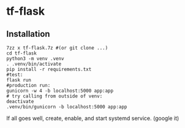 # tf-flask

## Installation

	7zz x tf-flask.7z #(or git clone ...)
	cd tf-flask
	python3 -m venv .venv
	. .venv/bin/activate
	pip install -r requirements.txt
	#test:
	flask run
	#production run:
	gunicorn -w 4 -b localhost:5000 app:app
	# try calling from outside of venv:
	deactivate
	.venv/bin/gunicorn -b localhost:5000 app:app


If all goes well, create, enable, and start systemd service. (google it)
